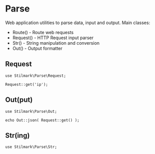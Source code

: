 # Parse

Web application utilities to parse data, input and output. Main classes:

- Route() - Route web requests
- Request() - HTTP Request input parser
- Str() - String manipulation and conversion
- Out() - Output formatter

## Request

    use Stilmark\Parse\Request;

    Request::get('ip');

## Out(put)

    use Stilmark\Parse\Out;
    
    echo Out::json( Request::get() );

## Str(ing)

    use Stilmark\Parse\Str;
